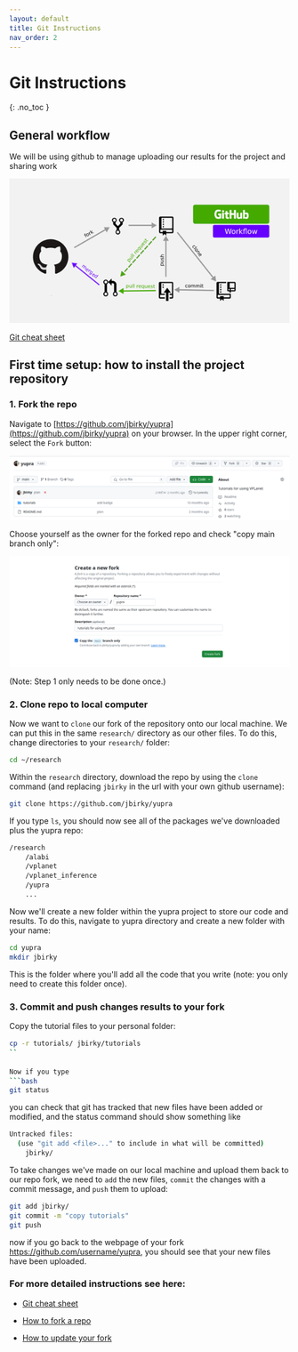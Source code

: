 ```yaml
---
layout: default
title: Git Instructions
nav_order: 2
---
```


# Git Instructions
{: .no_toc }

## General workflow

We will be using github to manage uploading our results for the project and sharing work

[![](../images/git_workflow.png)](https://dev.to/ambujsahu81/create-a-simple-github-actions-workflow-347n)

[Git cheat sheet](https://education.github.com/git-cheat-sheet-education.pdf)

## First time setup: how to install the project repository  

### 1. Fork the repo

Navigate to [https://github.com/jbirky/yupra](https://github.com/jbirky/yupra) on your browser. In the upper right corner, select the `Fork` button:

![](../images/fork1.png)

Choose yourself as the owner for the forked repo and check "copy main branch only":

![](../images/fork2.png)

(Note: Step 1 only needs to be done once.)

### 2. Clone repo to local computer

Now we want to `clone` our fork of the repository onto our local machine. We can put this in the same `research/` directory as our other files. 
To do this, change directories to your `research/` folder:
```bash
cd ~/research
```
Within the `research` directory, download the repo by using the `clone` command (and replacing `jbirky` in the url with your own github username):

```bash
git clone https://github.com/jbirky/yupra
```

If you type `ls`, you should now see all of the packages we've downloaded plus the yupra repo:
```bash
/research
	/alabi
	/vplanet
	/vplanet_inference
	/yupra
	...
```

Now we'll create a new folder within the yupra project to store our code and results. To do this, navigate to yupra directory and create a new folder with your name:
```bash
cd yupra
mkdir jbirky
```
This is the folder where you'll add all the code that you write (note: you only need to create this folder once).

### 3. Commit and push changes results to your fork

Copy the tutorial files to your personal folder:
```bash
cp -r tutorials/ jbirky/tutorials 
``

Now if you type 
```bash
git status
```
you can check that git has tracked that new files have been added or modified, and the status command should show something like
```bash
Untracked files:
  (use "git add <file>..." to include in what will be committed)
	jbirky/

```

To take changes we've made on our local machine and upload them back to our repo fork, we need to `add` the new files, `commit` the changes with a commit message, and `push` them to upload:
```bash
git add jbirky/
git commit -m "copy tutorials"
git push
```
now if you go back to the webpage of your fork https://github.com/username/yupra, you should see that your new files have been uploaded.


### For more detailed instructions see here: 

- [Git cheat sheet](https://education.github.com/git-cheat-sheet-education.pdf)

- [How to fork a repo](https://docs.github.com/en/pull-requests/collaborating-with-pull-requests/working-with-forks/fork-a-repo)

- [How to update your fork](https://docs.github.com/en/pull-requests/collaborating-with-pull-requests/working-with-forks/syncing-a-fork)